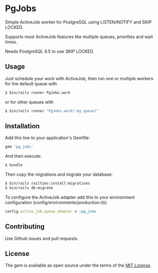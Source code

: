 # PgJobs
Simple ActiveJob worker for PostgreSQL using LISTEN/NOTIFY and
SKIP LOCKED.

Supports most ActiveJob features like multiple queues, priorities
and wait times.

Needs PostgreSQL 9.5 to use SKIP LOCKED.

## Usage
Just schedule your work with ActiveJob, then run one or multiple
workers for the default queue with
```bash
$ bin/rails runner PgJobs.work
```
or for other queues with
```bash
$ bin/rails runner "PgJobs.work(:my_queue)"
```

## Installation
Add this line to your application's Gemfile:

```ruby
gem 'pg_jobs'
```

And then execute:
```bash
$ bundle
```

Then copy the migrations and migrate your database:
```bash
$ bin/rails railties:install:migrations
$ bin/rails db:migrate
```

To configure the ActiveJob adapter add this to your environment
configuration (config/environments/production.rb):
```ruby
config.active_job.queue_adapter = :pg_jobs
```

## Contributing
Use Github issues and pull requests.

## License
The gem is available as open source under the terms of the
[MIT License](http://opensource.org/licenses/MIT).
